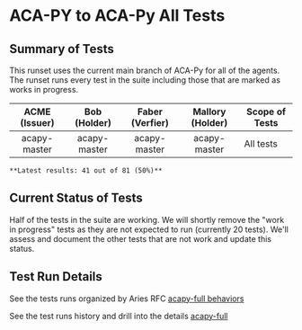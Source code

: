 # ACA-PY to ACA-Py All Tests

## Summary of Tests


 This runset uses the current main branch of ACA-Py for all of the agents. The runset runs every test in the suite
 including those that are marked as works in progress.
 


|  ACME (Issuer) | Bob (Holder) | Faber (Verfier) | Mallory (Holder) | Scope of Tests |
| :------------: | :----------: | :-------------: | :--------------: | -------------- |
| acapy-master | acapy-master | acapy-master | acapy-master | All tests |

```tip
**Latest results: 41 out of 81 (50%)**
```

## Current Status of Tests

Half of the tests in the suite are working. We will shortly remove the "work in progress" tests as they are
not expected to run (currently 20 tests). We'll assess and document the other tests that are not work and update
this status.

## Test Run Details
See the tests runs organized by Aries RFC [acapy-full behaviors](https://allure.vonx.io/api/allure-docker-service/projects/acapy-full/reports/latest/index.html?redirect=false#behaviors)

See the test runs history and drill into the details [acapy-full](https://allure.vonx.io/allure-docker-service-ui/projects/acapy-full/reports/latest)

